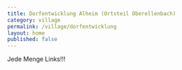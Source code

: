 ```yaml
---
title: Dorfentwicklung Alheim (Ortsteil Oberellenbach)
category: village
permalink: /village/dorfentwicklung
layout: home
published: false
---
```


Jede Menge Links!!!